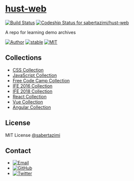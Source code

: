 # [hust-web](https://sabertazimi.github.io/hust-web/)

[![Build Status](https://travis-ci.org/sabertazimi/hust-web.svg?branch=master)](https://travis-ci.org/sabertazimi/hust-web)
[![Codeship Status for sabertazimi/hust-web](https://app.codeship.com/projects/f03f8780-ddac-0136-6157-66d22330fd7b/status?branch=master)](https://app.codeship.com/projects/318043)

A repo for learning demo archives

[![Author](https://img.shields.io/badge/author-sabertazimi-lightgrey.svg)](https://github.com/sabertazimi)
[![stable](https://img.shields.io/badge/stability-stable-brightgreen.svg)](https://github.com/sabertazimi/hust-web)
[![MIT](https://img.shields.io/badge/license-mit-brightgreen.svg)](https://raw.githubusercontent.com/sabertazimi/hust-web/master/LICENSE)

## Collections

- [CSS Collection](https://sabertazimi.github.io/hust-web/css)
- [JavaScript Collection](https://sabertazimi.github.io/hust-web/js)
- [Free Code Camp Collection](https://sabertazimi.github.io/hust-web/fcc)
- [IFE 2016 Collection](https://sabertazimi.github.io/hust-web/ife/2016)
- [IFE 2018 Collection](https://sabertazimi.github.io/hust-web/ife/2018)
- [React Collection](https://sabertazimi.github.io/hust-web/react)
- [Vue Collection](https://sabertazimi.github.io/hust-web/vue)
- [Angular Collection](https://sabertazimi.github.io/hust-web/angular)

## License

MIT License [@sabertazimi](https://github.com/sabertazimi)

## Contact

- [![Email](https://img.shields.io/badge/mailto-sabertazimi-brightgreen.svg?style=flat-square)](mailto:sabertazimi@gmail.com)
- [![GitHub](https://img.shields.io/badge/contact-github-000000.svg?style=flat-square)](https://github.com/sabertazimi)
- [![Twitter](https://img.shields.io/badge/contact-twitter-blue.svg?style=flat-square)](https://twitter.com/sabertazimi)
